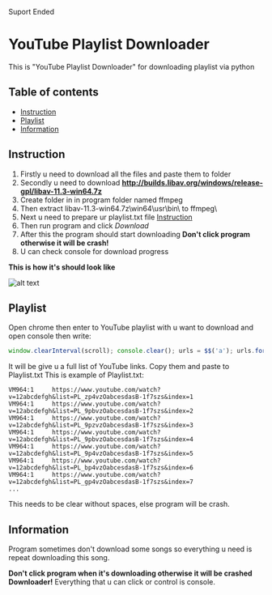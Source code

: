 Suport Ended

# YouTube Playlist Downloader

This is "YouTube Playlist Downloader" for downloading playlist via python

## Table of contents

* [Instruction](#instruction)
* [Playlist](#Playlist)
* [Information](#information)

## Instruction

1. Firstly u need to download all the files and paste them to folder
2. Secondly u need to download **http://builds.libav.org/windows/release-gpl/libav-11.3-win64.7z**
3. Create folder in in program folder named ffmpeg
4. Then extract libav-11.3-win64.7z\win64\usr\bin\ to ffmpeg\
5. Next u need to prepare ur playlist.txt file [Instruction](#Playlist)
6. Then run program and click *Download*
7. After this the program should start downloading **Don't click program otherwise it will be crash!**
8. U can check console for download progress

**This is how it's should look like**

![alt text](https://i.imgur.com/AEFCGgg.png)


## Playlist

Open chrome then enter to YouTube playlist with u want to download and open console then write:
```javascript
window.clearInterval(scroll); console.clear(); urls = $$('a'); urls.forEach(function(v,i,a){if (v.id=="video-title"){console.log('\t'+v.href+'\t')}});
```
It will be give u a full list of YouTube links. Copy them and paste to Playlist.txt 
This is example of Playlist.txt:
```text
VM964:1 	https://www.youtube.com/watch?v=12abcdefgh&list=PL_zp4vzOabcesdasB-1f7szs&index=1
VM964:1 	https://www.youtube.com/watch?v=12abcdefgh&list=PL_9pbvzOabcesdasB-1f7szs&index=2
VM964:1 	https://www.youtube.com/watch?v=12abcdefgh&list=PL_9pzvzOabcesdasB-1f7szs&index=3
VM964:1 	https://www.youtube.com/watch?v=12abcdefgh&list=PL_9pbvzOabcesdasB-1f7szs&index=4
VM964:1 	https://www.youtube.com/watch?v=12abcdefgh&list=PL_9p4vzOabcesdasB-1f7szs&index=5
VM964:1 	https://www.youtube.com/watch?v=12abcdefgh&list=PL_bp4vzOabcesdasB-1f7szs&index=6
VM964:1 	https://www.youtube.com/watch?v=12abcdefgh&list=PL_gp4vzOabcesdasB-1f7szs&index=7
...
```
This needs to be clear without spaces, else program will be crash.

## Information

Program sometimes don't download some songs so everything u need is repeat downloading this song.

**Don't click program when it's downloading otherwise it will be crashed Downloader!**
Everything that u can click or control is console.
